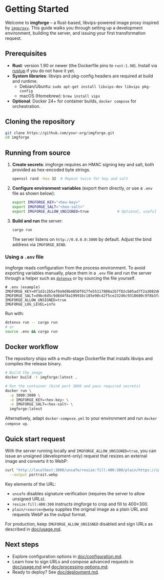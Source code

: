 # Getting Started

Welcome to **imgforge** – a Rust-based, libvips-powered image proxy inspired by [`imgproxy`](https://github.com/imgproxy/imgproxy). This guide walks you through setting up a development environment, building the server, and issuing your first transformation request.

## Prerequisites

- **Rust**: version 1.90 or newer (the Dockerfile pins to `rust:1.90`). Install via [rustup](https://rustup.rs/) if you do not have it yet.
- **System libraries**: libvips and pkg-config headers are required at build and runtime.
  - Debian/Ubuntu: `sudo apt-get install libvips-dev libvips pkg-config`  
  - macOS (Homebrew): `brew install vips`
- **Optional**: Docker 24+ for container builds, `docker compose` for orchestration.

## Cloning the repository

```bash
git clone https://github.com/your-org/imgforge.git
cd imgforge
```

## Running from source

1. **Create secrets**: imgforge requires an HMAC signing key and salt, both provided as hex-encoded byte strings.

   ```bash
   openssl rand -hex 32  # Repeat twice for key and salt
   ```

2. **Configure environment variables** (export them directly, or use a `.env` file as shown below):

   ```bash
   export IMGFORGE_KEY="<hex-key>"
   export IMGFORGE_SALT="<hex-salt>"
   export IMGFORGE_ALLOW_UNSIGNED=true             # Optional, useful for quick tests
   ```

3. **Build and run** the server:

   ```bash
   cargo run
   ```

   The server listens on `http://0.0.0.0:3000` by default. Adjust the bind address via `IMGFORGE_BIND`.

### Using a `.env` file

imgforge reads configuration from the process environment. To avoid exporting variables manually, place them in a `.env` file and run the server through a helper such as [`dotenvx`](https://github.com/dotenvx/dotenvx) or by sourcing the file yourself.

```env
# .env (example)
IMGFORGE_KEY=9f1d2c2b5af0a9d9b4850f917fe55117808a2b7f82cb05ad7f2a3082d689f942
IMGFORGE_SALT=d9bc6d5c9d8d4f8a19991bc185e90c42f5ce23246c9318680c9f8b3fa76bcdf1
IMGFORGE_ALLOW_UNSIGNED=true
IMGFORGE_LOG_LEVEL=info
```

Run with:

```bash
dotenvx run -- cargo run
# or
source .env && cargo run
```

## Docker workflow

The repository ships with a multi-stage Dockerfile that installs libvips and compiles the release binary.

```bash
# Build the image
docker build -t imgforge:latest .

# Run the container (bind port 3000 and pass required secrets)
docker run \
  -p 3000:3000 \
  -e IMGFORGE_KEY=<hex-key> \
  -e IMGFORGE_SALT=<hex-salt> \
  imgforge:latest
```

Alternatively, adapt `docker-compose.yml` to your environment and run `docker compose up`.

## Quick start request

With the server running locally and `IMGFORGE_ALLOW_UNSIGNED=true`, you can issue an unsigned (development-only) request that resizes an external image and converts it to WebP:

```bash
curl "http://localhost:3000/unsafe/resize:fill:400:300/plain/https://images.unsplash.com/photo-1529626455594-4ff0802cfb7e@webp" \
  --output portrait.webp
```

Key elements of the URL:

- `unsafe` disables signature verification (requires the server to allow unsigned URLs).
- `resize:fill:400:300` instructs imgforge to crop and fill to 400×300.
- `plain/<source>@webp` supplies the original image as a plain URL and requests WebP as the output format.

For production, keep `IMGFORGE_ALLOW_UNSIGNED` disabled and sign URLs as described in [doc/usage.md](usage.md).

## Next steps

- Explore configuration options in [doc/configuration.md](configuration.md).
- Learn how to sign URLs and compose advanced requests in [doc/usage.md](usage.md) and [doc/processing-options.md](processing-options.md).
- Ready to deploy? See [doc/deployment.md](deployment.md).
